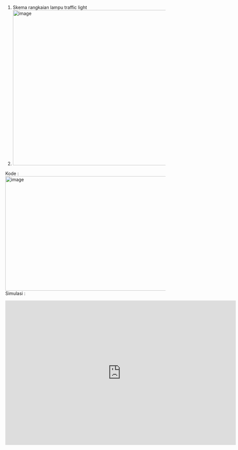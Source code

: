 1. Skema rangkaian lampu traffic light
2. <img width="700" height="487" alt="image" src="https://github.com/user-attachments/assets/1900e311-25ca-4bdb-b0ea-e32bc6b7f097" />
Kode :
<img width="547" height="359" alt="image" src="https://github.com/user-attachments/assets/586e97cb-09bc-47c6-a2ce-9a9bdfaf3671" />
Simulasi :
<iframe width="725" height="453" src="https://www.tinkercad.com/embed/jbNW0VilT21?editbtn=1" frameborder="0" marginwidth="0" marginheight="0" scrolling="no"></iframe>
